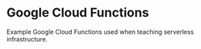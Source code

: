 # Google Cloud Functions

Example Google Cloud Functions used when teaching serverless infrastructure.
